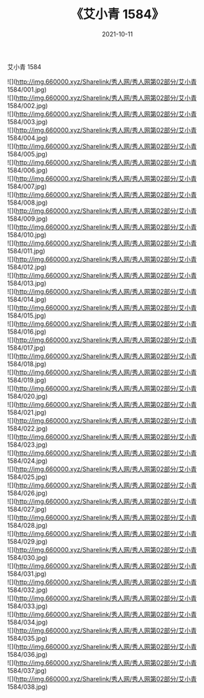 ﻿---
layout: post
title:  《艾小青 1584》
date:   2021-10-11
img: http://img.660000.xyz/Sharelink/秀人网/秀人网第02部分/艾小青 1584/000.jpg
categories: [美女, 清纯, 唯美]
---

艾小青 1584

  ![](http://img.660000.xyz/Sharelink/秀人网/秀人网第02部分/艾小青 1584/001.jpg) <br> ![](http://img.660000.xyz/Sharelink/秀人网/秀人网第02部分/艾小青 1584/002.jpg) <br> ![](http://img.660000.xyz/Sharelink/秀人网/秀人网第02部分/艾小青 1584/003.jpg) <br> ![](http://img.660000.xyz/Sharelink/秀人网/秀人网第02部分/艾小青 1584/004.jpg) <br> ![](http://img.660000.xyz/Sharelink/秀人网/秀人网第02部分/艾小青 1584/005.jpg) <br> ![](http://img.660000.xyz/Sharelink/秀人网/秀人网第02部分/艾小青 1584/006.jpg) <br> ![](http://img.660000.xyz/Sharelink/秀人网/秀人网第02部分/艾小青 1584/007.jpg) <br> ![](http://img.660000.xyz/Sharelink/秀人网/秀人网第02部分/艾小青 1584/008.jpg) <br> ![](http://img.660000.xyz/Sharelink/秀人网/秀人网第02部分/艾小青 1584/009.jpg) <br> ![](http://img.660000.xyz/Sharelink/秀人网/秀人网第02部分/艾小青 1584/010.jpg) <br> ![](http://img.660000.xyz/Sharelink/秀人网/秀人网第02部分/艾小青 1584/011.jpg) <br> ![](http://img.660000.xyz/Sharelink/秀人网/秀人网第02部分/艾小青 1584/012.jpg) <br> ![](http://img.660000.xyz/Sharelink/秀人网/秀人网第02部分/艾小青 1584/013.jpg) <br> ![](http://img.660000.xyz/Sharelink/秀人网/秀人网第02部分/艾小青 1584/014.jpg) <br> ![](http://img.660000.xyz/Sharelink/秀人网/秀人网第02部分/艾小青 1584/015.jpg) <br> ![](http://img.660000.xyz/Sharelink/秀人网/秀人网第02部分/艾小青 1584/016.jpg) <br> ![](http://img.660000.xyz/Sharelink/秀人网/秀人网第02部分/艾小青 1584/017.jpg) <br> ![](http://img.660000.xyz/Sharelink/秀人网/秀人网第02部分/艾小青 1584/018.jpg) <br> ![](http://img.660000.xyz/Sharelink/秀人网/秀人网第02部分/艾小青 1584/019.jpg) <br> ![](http://img.660000.xyz/Sharelink/秀人网/秀人网第02部分/艾小青 1584/020.jpg) <br> ![](http://img.660000.xyz/Sharelink/秀人网/秀人网第02部分/艾小青 1584/021.jpg) <br> ![](http://img.660000.xyz/Sharelink/秀人网/秀人网第02部分/艾小青 1584/022.jpg) <br> ![](http://img.660000.xyz/Sharelink/秀人网/秀人网第02部分/艾小青 1584/023.jpg) <br> ![](http://img.660000.xyz/Sharelink/秀人网/秀人网第02部分/艾小青 1584/024.jpg) <br> ![](http://img.660000.xyz/Sharelink/秀人网/秀人网第02部分/艾小青 1584/025.jpg) <br> ![](http://img.660000.xyz/Sharelink/秀人网/秀人网第02部分/艾小青 1584/026.jpg) <br> ![](http://img.660000.xyz/Sharelink/秀人网/秀人网第02部分/艾小青 1584/027.jpg) <br> ![](http://img.660000.xyz/Sharelink/秀人网/秀人网第02部分/艾小青 1584/028.jpg) <br> ![](http://img.660000.xyz/Sharelink/秀人网/秀人网第02部分/艾小青 1584/029.jpg) <br> ![](http://img.660000.xyz/Sharelink/秀人网/秀人网第02部分/艾小青 1584/030.jpg) <br> ![](http://img.660000.xyz/Sharelink/秀人网/秀人网第02部分/艾小青 1584/031.jpg) <br> ![](http://img.660000.xyz/Sharelink/秀人网/秀人网第02部分/艾小青 1584/032.jpg) <br> ![](http://img.660000.xyz/Sharelink/秀人网/秀人网第02部分/艾小青 1584/033.jpg) <br> ![](http://img.660000.xyz/Sharelink/秀人网/秀人网第02部分/艾小青 1584/034.jpg) <br> ![](http://img.660000.xyz/Sharelink/秀人网/秀人网第02部分/艾小青 1584/035.jpg) <br> ![](http://img.660000.xyz/Sharelink/秀人网/秀人网第02部分/艾小青 1584/036.jpg) <br> ![](http://img.660000.xyz/Sharelink/秀人网/秀人网第02部分/艾小青 1584/037.jpg) <br> ![](http://img.660000.xyz/Sharelink/秀人网/秀人网第02部分/艾小青 1584/038.jpg) <br>